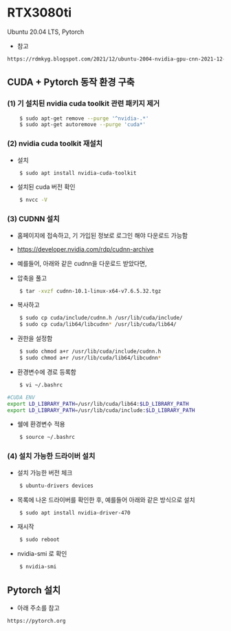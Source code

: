 # RTX3080ti

Ubuntu 20.04 LTS, Pytorch


- 참고 

```bash
https://rdmkyg.blogspot.com/2021/12/ubuntu-2004-nvidia-gpu-cnn-2021-12-3.html
```

## CUDA + Pytorch 동작 환경 구축


### (1) 기 설치된 nvidia cuda toolkit 관련 패키지 제거

```bash
    $ sudo apt-get remove --purge '^nvidia-.*' 
    $ sudo apt-get autoremove --purge 'cuda*'
```

### (2) nvidia cuda toolkit 재설치  

- 설치

```bash
    $ sudo apt install nvidia-cuda-toolkit
```

- 설치된 cuda 버전 확인 

```bash
    $ nvcc -V
```

### (3) CUDNN 설치

- 홈페이지에 접속하고, 기 가입된 정보로 로그인 해야 다운로드 가능함
- https://developer.nvidia.com/rdp/cudnn-archive

- 예를들어, 아래와 같은 cudnn을 다운로드 받았다면, 
- 압축을 풀고

```bash
    $ tar -xvzf cudnn-10.1-linux-x64-v7.6.5.32.tgz
```

- 복사하고

```bash
    $ sudo cp cuda/include/cudnn.h /usr/lib/cuda/include/
    $ sudo cp cuda/lib64/libcudnn* /usr/lib/cuda/lib64/
```

- 권한을 설정함

```bash
    $ sudo chmod a+r /usr/lib/cuda/include/cudnn.h 
    $ sudo chmod a+r /usr/lib/cuda/lib64/libcudnn*
```

- 환경변수에 경로 등록함

```bash
    $ vi ~/.bashrc

#CUDA ENV
export LD_LIBRARY_PATH=/usr/lib/cuda/lib64:$LD_LIBRARY_PATH
export LD_LIBRARY_PATH=/usr/lib/cuda/include:$LD_LIBRARY_PATH

```

- 쉘에 환경변수 적용

```bash
    $ source ~/.bashrc
```

### (4) 설치 가능한 드라이버 설치

- 설치 가능한 버전 체크

```bash
    $ ubuntu-drivers devices
```

- 목록에 나온 드라이버를 확인한 후, 예를들어 아래와 같은 방식으로 설치

```bash
    $ sudo apt install nvidia-driver-470
```

- 재시작

```bash
    $ sudo reboot
```

- nvidia-smi 로 확인

```bash
    $ nvidia-smi
```

## Pytorch 설치

- 아래 주소를 참고

```bash
https://pytorch.org
```



